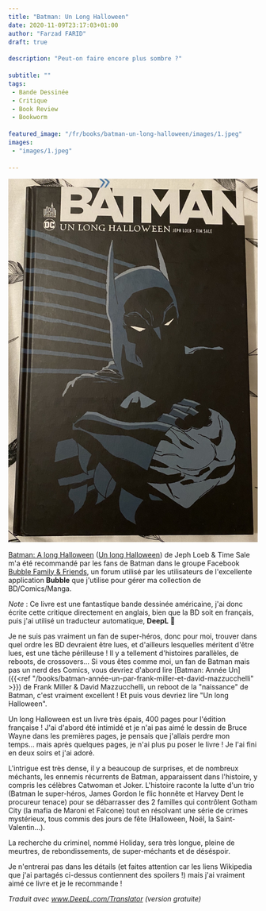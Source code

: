 ```yaml
---
title: "Batman: Un Long Halloween"
date: 2020-11-09T23:17:03+01:00
author: "Farzad FARID"
draft: true

description: "Peut-on faire encore plus sombre ?"

subtitle: ""
tags:
 - Bande Dessinée
 - Critique
 - Book Review
 - Bookworm

featured_image: "/fr/books/batman-un-long-halloween/images/1.jpeg" 
images:
 - "images/1.jpeg"

---
```


![image](images/1.jpeg#layoutTextWidth)

[Batman: A long Halloween](https://en.wikipedia.org/wiki/Batman:_The_Long_Halloween) ([Un long Halloween](https://fr.wikipedia.org/wiki/Batman_:_Un_long_Halloween>)) de Jeph Loeb & Time Sale m'a été recommandé par les fans de Batman dans le groupe Facebook [Bubble Family & Friends](https://www.facebook.com/groups/BubbleBD), un forum utilisé par les utilisateurs de l'excellente application **Bubble** que j'utilise pour gérer ma collection de BD/Comics/Manga.

*Note* : Ce livre est une fantastique bande dessinée américaine, j'ai donc écrite cette critique directement en anglais, bien que la BD soit en français, puis j'ai utilisé un traducteur automatique, **DeepL** :slightly_smiling_face:  

Je ne suis pas vraiment un fan de super-héros, donc pour moi, trouver dans quel ordre les BD devraient être lues, et d'ailleurs lesquelles méritent d'être lues, est une tâche périlleuse ! Il y a tellement d'histoires parallèles, de reboots, de crossovers... Si vous êtes comme moi, un fan de Batman mais pas un nerd des Comics, vous devriez d'abord lire [Batman: Année Un]({{<ref "/books/batman-année-un-par-frank-miller-et-david-mazzucchelli" >}}) de Frank Miller & David Mazzucchelli, un reboot de la "naissance" de Batman, c'est vraiment excellent ! Et puis vous devriez lire "Un long Halloween".

Un long Halloween est un livre très épais, 400 pages pour l'édition française ! J'ai d'abord été intimidé et je n'ai pas aimé le dessin de Bruce Wayne dans les premières pages, je pensais que j'allais perdre mon temps... mais après quelques pages, je n'ai plus pu poser le livre ! Je l'ai fini en deux soirs et j'ai adoré. 

L'intrigue est très dense, il y a beaucoup de surprises, et de nombreux méchants, les ennemis récurrents de Batman, apparaissent dans l'histoire, y compris les célèbres Catwoman et Joker. L'histoire raconte la lutte d'un trio (Batman le super-héros, James Gordon le flic honnête et Harvey Dent le procureur tenace) pour se débarrasser des 2 familles qui contrôlent Gotham City (la mafia de Maroni et Falcone) tout en résolvant une série de crimes mystérieux, tous commis des jours de fête (Halloween, Noël, la Saint-Valentin...).

La recherche du criminel, nommé Holiday, sera très longue, pleine de meurtres, de rebondissements, de super-méchants et de déséspoir. 

Je n'entrerai pas dans les détails (et faites attention car les liens Wikipedia que j'ai partagés ci-dessus contiennent des spoilers !) mais j'ai vraiment aimé ce livre et je le recommande ! 

*Traduit avec www.DeepL.com/Translator (version gratuite)*
 